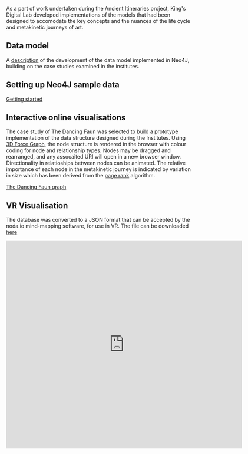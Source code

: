 
As a part of work undertaken during the Ancient Itineraries project, King's Digital Lab developed implementations of the models that had been designed to accomodate the key concepts and the nuances of the life cycle and metakinetic journeys of art.

## Data model

A [description](data-design.html) of the development of the data model implemented in Neo4J, building on the case studies examined in the institutes.

## Setting up Neo4J sample data

[Getting started](neo4j-setup.html)

## Interactive online visualisations

The case study of The Dancing Faun was selected to build a prototype implementation of the data structure designed during the Institutes. Using [3D Force Graph](https://github.com/vasturiano/3d-force-graph), the node structure is rendered in the browser with colour coding for node and relationship types.
Nodes may be dragged and rearranged, and any assocaited URI will open in a new browser window. Directionality in relatioships between nodes can be animated. The relative importance of each node in the metakinetic journey is indicated by variation in size which has been derived from the [page rank](https://neo4j.com/docs/graph-data-science/current/algorithms/page-rank/) algorithm.

[The Dancing Faun graph](views/graph.html)

## VR Visualisation

The database was converted to a JSON format that can be accepted by the noda.io mind-mapping software, for use in VR. The file can be downloaded [here](data/processed/DancingFaun.json)

<iframe src="https://player.vimeo.com/video/534177099" width="640" height="564" frameborder="0" allow="autoplay; fullscreen" allowfullscreen></iframe>
